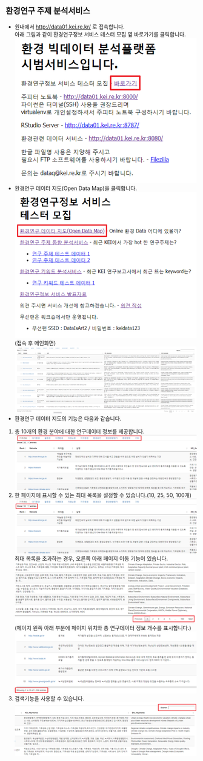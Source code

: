 ## 환경연구 주제 분석서비스
- 원내에서 http://data01.kei.re.kr/ 로 접속합니다.  
아래 그림과 같이 환경연구정보 서비스 테스터 모집 옆 바로가기를 클릭합니다.
![환경연구정보 서비스 바로가기](./imgs/바로가기.png)  
- 환경연구 데이터 지도(Open Data Map)을 클릭합니다.  
![환경연구정보 서비스](./imgs/바로가기_데이터지도.png)   
(접속 후 메인화면)  
![환경연구 데이터 지도](./imgs/환경연구데이터지도.png)   
- 환경연구 데이터 지도의 기능은 다음과 같습니다.  
1) 총 10개의 환경 분야에 대한 연구데이터 정보를 제공합니다.  
![환경연구 데이터 지도 분류](./imgs/환경연구데이터지도_분류.png)   
2) 한 페이지에 표시할 수 있는 최대 목록을 설정할 수 있습니다.(10, 25, 50, 100개)  
![환경연구 데이터 지도 목록표시 개수](./imgs/환경연구데이터지도_표시개수.png)   
최대 목록을 초과하는 경우, 오른쪽 아래 페이지 이동 기능이 있습니다.  
![환경연구 데이터 지도 페이지 이동](./imgs/환경연구데이터지도_페이지이동2.png)   
(페이지 왼쪽 아래 부분에 페이지 위치와 총 연구데이터 정보 개수를 표시합니다.)  
![환경연구 데이터 지도 목록개수](./imgs/환경연구데이터지도_목록개수2.png)   
3) 검색기능을 사용할 수 있습니다.
![환경연구 데이터 지도 검색](./imgs/환경연구데이터지도_검색2.png)   
